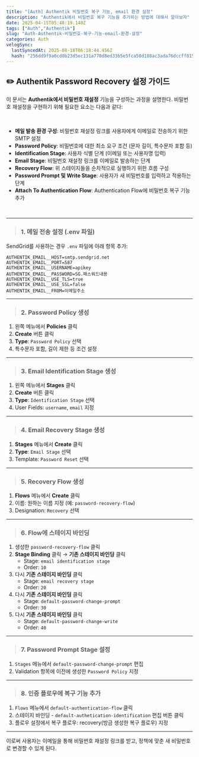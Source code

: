 ```yaml
---
title: "[Auth] Authentik 비밀번호 복구 기능, email 환경 설정"
description: "Authentik에서 비밀번호 복구 기능을 추가하는 방법에 대해서 알아보자"
date: 2025-04-15T05:48:19.148Z
tags: ["Auth","Authentik"]
slug: "Auth-Authentik-비밀번호-복구-기능-email-환경-설정"
categories: Auth
velogSync:
  lastSyncedAt: 2025-08-18T06:18:44.456Z
  hash: "256dd9f9a6cd0b23d5ec131a770d8ed33b5e5fca50d188ac3ada76dccff815f8"
---
```


## ✏️ Authentik Password Recovery 설정 가이드
이 문서는 **Authentik에서 비밀번호 재설정** 기능을 구성하는 과정을 설명한다. 
비밀번호 재설정을 구현하기 위해 필요한 요소는 다음과 같다:

<br>

- **메일 발송 환경 구성**: 비밀번호 재설정 링크를 사용자에게 이메일로 전송하기 위한 SMTP 설정
- **Password Policy**: 비밀번호에 대한 최소 요구 조건 (문자 길이, 특수문자 포함 등)
- **Identification Stage**: 사용자 식별 단계 (이메일 또는 사용자명 입력)
- **Email Stage**: 비밀번호 재설정 링크를 이메일로 발송하는 단계
- **Recovery Flow**: 위 스테이지들을 순차적으로 실행하기 위한 흐름 구성
- **Password Prompt 및 Write Stage**: 사용자가 새 비밀번호를 입력하고 적용하는 단계
- **Attach To Authentication Flow**: Authentication Flow에 비밀번호 복구 기능 추가


<br>

---

>### 1. 메일 전송 설정 (.env 파일)
SendGrid를 사용하는 경우 `.env` 파일에 아래 항목 추가:

```env
AUTHENTIK_EMAIL__HOST=smtp.sendgrid.net
AUTHENTIK_EMAIL__PORT=587
AUTHENTIK_EMAIL__USERNAME=apikey
AUTHENTIK_EMAIL__PASSWORD=SG.패스워드내용
AUTHENTIK_EMAIL__USE_TLS=true
AUTHENTIK_EMAIL__USE_SSL=false
AUTHENTIK_EMAIL__FROM=이메일주소
```

---

>### 2. Password Policy 생성
1. 왼쪽 메뉴에서 **Policies** 클릭
2. **Create** 버튼 클릭
3. **Type**: `Password Policy` 선택
4. 특수문자 포함, 길이 제한 등 조건 설정

---

>### 3. Email Identification Stage 생성
1. 왼쪽 메뉴에서 **Stages** 클릭
2. **Create** 버튼 클릭
3. **Type**: `Identification Stage` 선택
4. User Fields: `username`, `email` 지정

---

>### 4. Email Recovery Stage 생성
1. **Stages** 메뉴에서 **Create** 클릭
2. **Type**: `Email Stage` 선택
3. Template: `Password Reset` 선택

---

>### 5. Recovery Flow 생성
1. **Flows** 메뉴에서 **Create** 클릭
2. 이름: 원하는 이름 지정 (예: `password-recovery-flow`)
3. Designation: `Recovery` 선택

---

>### 6. Flow에 스테이지 바인딩
1. 생성한 `password-recovery-flow` 클릭
2. **Stage Binding** 클릭 → **기존 스테이지 바인딩** 클릭
   - Stage: `email identification stage`
   - Order: `10`
3. 다시 **기존 스테이지 바인딩** 클릭
   - Stage: `email recovery stage`
   - Order: `20`
4. 다시 **기존 스테이지 바인딩** 클릭
   - Stage: `default-password-change-prompt`
   - Order: `30`
5. 다시 **기존 스테이지 바인딩** 클릭
   - Stage: `default-password-change-write`
   - Order: `40`

---

>### 7. Password Prompt Stage 설정
1. `Stages` 메뉴에서 `default-password-change-prompt` 편집
2. Validation 항목에 이전에 생성한 `Password Policy` 지정

---

>### 8. 인증 플로우에 복구 기능 추가
1. `Flows` 메뉴에서 `default-authentication-flow` 클릭
2. 스테이지 바인딩 - `default-authetication-identification` 편집 버튼 클릭
3. 플로우 설정에서 복구 플로우: recovery(방금 생성한 복구 플로우) 지정

---

이로써 사용자는 이메일을 통해 비밀번호 재설정 링크를 받고, 정책에 맞춘 새 비밀번호로 변경할 수 있게 된다.
